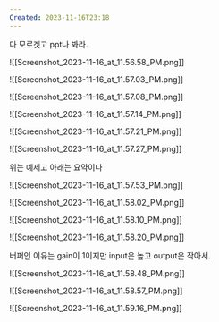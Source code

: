 ```yaml
---
Created: 2023-11-16T23:18
---
```

다 모르겟고 ppt나 봐라.

![[Screenshot_2023-11-16_at_11.56.58_PM.png]]

![[Screenshot_2023-11-16_at_11.57.03_PM.png]]

![[Screenshot_2023-11-16_at_11.57.08_PM.png]]

![[Screenshot_2023-11-16_at_11.57.14_PM.png]]

![[Screenshot_2023-11-16_at_11.57.21_PM.png]]

![[Screenshot_2023-11-16_at_11.57.27_PM.png]]

위는 예제고 아래는 요약이다

![[Screenshot_2023-11-16_at_11.57.53_PM.png]]

![[Screenshot_2023-11-16_at_11.58.02_PM.png]]

![[Screenshot_2023-11-16_at_11.58.10_PM.png]]

![[Screenshot_2023-11-16_at_11.58.20_PM.png]]

버퍼인 이유는 gain이 1이지만 input은 높고 output은 작아서.

![[Screenshot_2023-11-16_at_11.58.48_PM.png]]

![[Screenshot_2023-11-16_at_11.58.57_PM.png]]

![[Screenshot_2023-11-16_at_11.59.16_PM.png]]